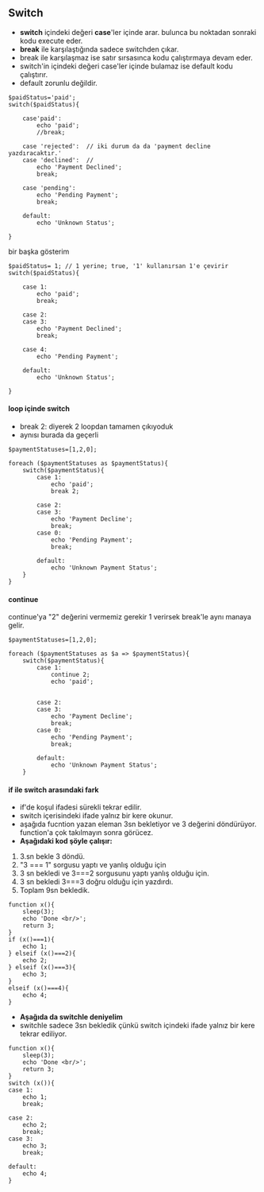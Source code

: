 ## Switch



- **switch**  içindeki değeri **case**'ler içinde arar.
bulunca bu noktadan sonraki kodu execute eder.
- **break** ile karşılaştığında sadece switchden çıkar.
- break ile karşılaşmaz ise satır sırsasınca kodu çalıştırmaya devam eder.
- switch'in içindeki değeri case'ler içinde bulamaz ise default kodu çalıştırır.
- default zorunlu değildir.

```
$paidStatus='paid';
switch($paidStatus){
    
    case'paid':
        echo 'paid';
        //break;

    case 'rejected':  // iki durum da da 'payment decline yazdıracaktır.'
    case 'declined':  //
        echo 'Payment Declined';
        break;

    case 'pending':
        echo 'Pending Payment';
        break;

    default:
        echo 'Unknown Status';

}
```

bir başka gösterim

```
$paidStatus= 1; // 1 yerine; true, '1' kullanırsan 1'e çevirir
switch($paidStatus){
    
    case 1:
        echo 'paid';
        break;

    case 2:
    case 3:  
        echo 'Payment Declined';
        break;

    case 4:
        echo 'Pending Payment';

    default:
        echo 'Unknown Status';

}
```
#### loop içinde switch
- break 2: diyerek 2 loopdan tamamen çıkıyoduk
- aynısı burada da geçerli
```
$paymentStatuses=[1,2,0];

foreach ($paymentStatuses as $paymentStatus){
    switch($paymentStatus){
        case 1:
            echo 'paid';
            break 2;

        case 2:
        case 3:
            echo 'Payment Decline';
            break;
        case 0:
            echo 'Pending Payment';
            break;

        default:
            echo 'Unknown Payment Status';
    }
}
```

#### continue
continue'ya "2" değerini vermemiz gerekir 1 verirsek break'le aynı manaya gelir.

```
$paymentStatuses=[1,2,0];

foreach ($paymentStatuses as $a => $paymentStatus){
    switch($paymentStatus){
        case 1:
            continue 2;
            echo 'paid';
            

        case 2:
        case 3:
            echo 'Payment Decline';
            break;
        case 0:
            echo 'Pending Payment';
            break;

        default:
            echo 'Unknown Payment Status';
    }
```
#### if ile switch arasındaki fark
- if'de koşul ifadesi sürekli tekrar edilir.
- switch içerisindeki ifade yalnız bir kere okunur.
- aşağıda fucntion yazan eleman 3sn bekletiyor ve 3 değerini döndürüyor. function'a çok takılmayın sonra görücez.
- **Aşağıdaki kod şöyle çalışır:**
1. 3.sn bekle 3 döndü.
2. "3 =\=\= 1" sorgusu yaptı ve yanlış olduğu için
3. 3 sn bekledi ve 3=\=\=2 sorgusunu yaptı yanlış olduğu için.
4. 3 sn bekledi 3=\=\=3 doğru olduğu için yazdırdı.
5. Toplam 9sn bekledik.
```
function x(){
    sleep(3);
    echo 'Done <br/>';
    return 3;
}
if (x()===1){
    echo 1;
} elseif (x()===2){
    echo 2;
} elseif (x()===3){
    echo 3;
}
elseif (x()===4){
    echo 4;
}
```
- **Aşağıda da switchle deniyelim**
- switchle sadece 3sn bekledik çünkü switch içindeki ifade yalnız bir kere tekrar ediliyor.
```
function x(){
    sleep(3);
    echo 'Done <br/>';
    return 3;
}
switch (x()){
case 1:
    echo 1;
    break;

case 2:
    echo 2;
    break;
case 3:
    echo 3;
    break;

default:
    echo 4;
}
```